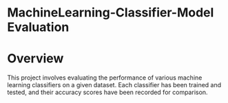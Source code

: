 # MachineLearning-Classifier-Model Evaluation 

# Overview

This project involves evaluating the performance of various machine learning classifiers on a given dataset. Each classifier has been trained and tested, and their accuracy scores have been recorded for comparison.
